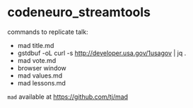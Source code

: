 # codeneuro_streamtools

commands to replicate talk:

* mad title.md
* gstdbuf -oL curl -s http://developer.usa.gov/1usagov | jq .
* mad vote.md
* browser window 
* mad values.md
* mad lessons.md


`mad` available at https://github.com/tj/mad
